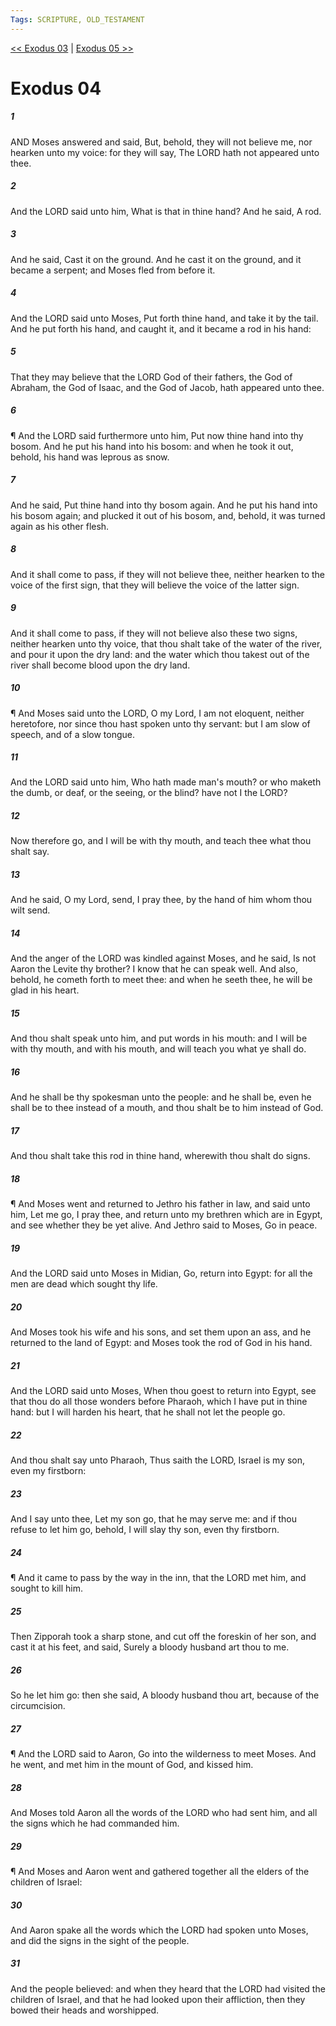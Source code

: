 ```yaml
---
Tags: SCRIPTURE, OLD_TESTAMENT
---
```


[<< Exodus 03](OLD_TESTAMENT/02_Exodus/Exodus_03.md) | [Exodus 05 >>](OLD_TESTAMENT/02_Exodus/Exodus_05.md)

# Exodus 04

##### 1

AND Moses answered and said, But, behold, they will not believe me, nor hearken unto my voice: for they will say, The LORD hath not appeared unto thee.

##### 2

And the LORD said unto him, What is that in thine hand? And he said, A rod.

##### 3

And he said, Cast it on the ground. And he cast it on the ground, and it became a serpent; and Moses fled from before it.

##### 4

And the LORD said unto Moses, Put forth thine hand, and take it by the tail. And he put forth his hand, and caught it, and it became a rod in his hand:

##### 5

That they may believe that the LORD God of their fathers, the God of Abraham, the God of Isaac, and the God of Jacob, hath appeared unto thee.

##### 6

¶ And the LORD said furthermore unto him, Put now thine hand into thy bosom. And he put his hand into his bosom: and when he took it out, behold, his hand was leprous as snow.

##### 7

And he said, Put thine hand into thy bosom again. And he put his hand into his bosom again; and plucked it out of his bosom, and, behold, it was turned again as his other flesh.

##### 8

And it shall come to pass, if they will not believe thee, neither hearken to the voice of the first sign, that they will believe the voice of the latter sign.

##### 9

And it shall come to pass, if they will not believe also these two signs, neither hearken unto thy voice, that thou shalt take of the water of the river, and pour it upon the dry land: and the water which thou takest out of the river shall become blood upon the dry land.

##### 10

¶ And Moses said unto the LORD, O my Lord, I am not eloquent, neither heretofore, nor since thou hast spoken unto thy servant: but I am slow of speech, and of a slow tongue.

##### 11

And the LORD said unto him, Who hath made man's mouth? or who maketh the dumb, or deaf, or the seeing, or the blind? have not I the LORD?

##### 12

Now therefore go, and I will be with thy mouth, and teach thee what thou shalt say.

##### 13

And he said, O my Lord, send, I pray thee, by the hand of him whom thou wilt send.

##### 14

And the anger of the LORD was kindled against Moses, and he said, Is not Aaron the Levite thy brother? I know that he can speak well. And also, behold, he cometh forth to meet thee: and when he seeth thee, he will be glad in his heart.

##### 15

And thou shalt speak unto him, and put words in his mouth: and I will be with thy mouth, and with his mouth, and will teach you what ye shall do.

##### 16

And he shall be thy spokesman unto the people: and he shall be, even he shall be to thee instead of a mouth, and thou shalt be to him instead of God.

##### 17

And thou shalt take this rod in thine hand, wherewith thou shalt do signs.

##### 18

¶ And Moses went and returned to Jethro his father in law, and said unto him, Let me go, I pray thee, and return unto my brethren which are in Egypt, and see whether they be yet alive. And Jethro said to Moses, Go in peace.

##### 19

And the LORD said unto Moses in Midian, Go, return into Egypt: for all the men are dead which sought thy life.

##### 20

And Moses took his wife and his sons, and set them upon an ass, and he returned to the land of Egypt: and Moses took the rod of God in his hand.

##### 21

And the LORD said unto Moses, When thou goest to return into Egypt, see that thou do all those wonders before Pharaoh, which I have put in thine hand: but I will harden his heart, that he shall not let the people go.

##### 22

And thou shalt say unto Pharaoh, Thus saith the LORD, Israel is my son, even my firstborn:

##### 23

And I say unto thee, Let my son go, that he may serve me: and if thou refuse to let him go, behold, I will slay thy son, even thy firstborn.

##### 24

¶ And it came to pass by the way in the inn, that the LORD met him, and sought to kill him.

##### 25

Then Zipporah took a sharp stone, and cut off the foreskin of her son, and cast it at his feet, and said, Surely a bloody husband art thou to me.

##### 26

So he let him go: then she said, A bloody husband thou art, because of the circumcision.

##### 27

¶ And the LORD said to Aaron, Go into the wilderness to meet Moses. And he went, and met him in the mount of God, and kissed him.

##### 28

And Moses told Aaron all the words of the LORD who had sent him, and all the signs which he had commanded him.

##### 29

¶ And Moses and Aaron went and gathered together all the elders of the children of Israel:

##### 30

And Aaron spake all the words which the LORD had spoken unto Moses, and did the signs in the sight of the people.

##### 31

And the people believed: and when they heard that the LORD had visited the children of Israel, and that he had looked upon their affliction, then they bowed their heads and worshipped.
